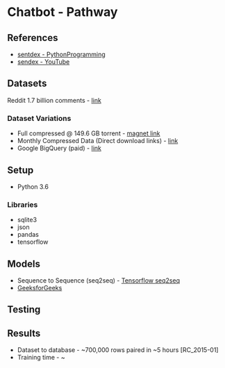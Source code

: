 # Chatbot - Pathway 

## References 
- [sentdex - PythonProgramming](https://pythonprogramming.net/chatbot-deep-learning-python-tensorflow/)
- [sendex - YouTube](https://www.youtube.com/playlist?list=PLQVvvaa0QuDdc2k5dwtDTyT9aCja0on8j/)

## Datasets
Reddit 1.7 billion comments - [link](https://www.reddit.com/r/datasets/comments/3bxlg7/i_have_every_publicly_available_reddit_comment/)

### Dataset Variations
- Full compressed @ 149.6 GB torrent - [magnet link](https://pastebin.com/uEXDYVYh)
- Monthly Compressed Data (Direct download links) - [link](http://files.pushshift.io/reddit/comments/)
- Google BigQuery (paid) - [link](https://www.reddit.com/r/bigquery/comments/3cej2b/17_billion_reddit_comments_loaded_on_bigquery/)

## Setup
- Python 3.6

### Libraries
- sqlite3
- json
- pandas
- tensorflow

## Models
- Sequence to Sequence (seq2seq) - [Tensorflow seq2seq](https://github.com/tensorflow/nmt)
- [GeeksforGeeks](https://www.geeksforgeeks.org/seq2seq-model-in-machine-learning/)

## Testing

## Results
- Dataset to database - ~700,000 rows paired in ~5 hours [RC_2015-01]
- Training time - ~
